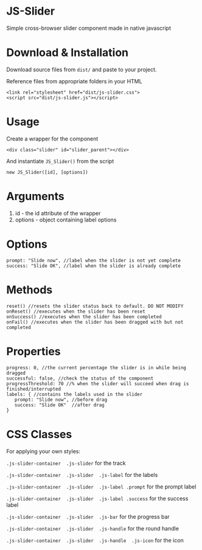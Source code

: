 # JS-Slider

Simple cross-browser slider component made in native javascript

# Download & Installation
Download source files from `dist/` and paste to your project.

Reference files from appropriate folders in your HTML

    <link rel="stylesheet" href="dist/js-slider.css">
    <script src="dist/js-slider.js"></script>

# Usage
Create a wrapper for the component

    <div class="slider" id="slider_parent"></div>

And instantiate `JS_Slider()` from the script

    new JS_Slider([id], [options])

# Arguments

 1. id - the id attribute of the wrapper
 2. options - object containing label options

# Options
	prompt: "Slide now", //label when the slider is not yet complete
	success: "Slide OK", //label when the slider is already complete

# Methods

	reset() //resets the slider status back to default. DO NOT MODIFY
	onReset() //executes when the slider has been reset
	onSuccess() //executes when the slider has been completed
	onFail() //executes when the slider has been dragged with but not completed

# Properties

	progress: 0, //the current percentage the slider is in while being dragged
	successful: false, //check the status of the component
	progressThreshold: 70 //% when the slider will succeed when drag is finished/interrupted
	labels: { //contains the labels used in the slider
       prompt: "Slide now", //before drag
       success: "Slide OK"  //after drag
    }

# CSS Classes

For applying your own styles:

`.js-slider-container  .js-slider` for the track

`.js-slider-container  .js-slider  .js-label` for the labels

`.js-slider-container  .js-slider  .js-label .prompt` for the prompt label

`.js-slider-container  .js-slider  .js-label .success` for the success label

`.js-slider-container  .js-slider  .js-bar` for the progress bar

`.js-slider-container  .js-slider  .js-handle` for the round handle

`.js-slider-container  .js-slider  .js-handle  .js-icon` for the icon
